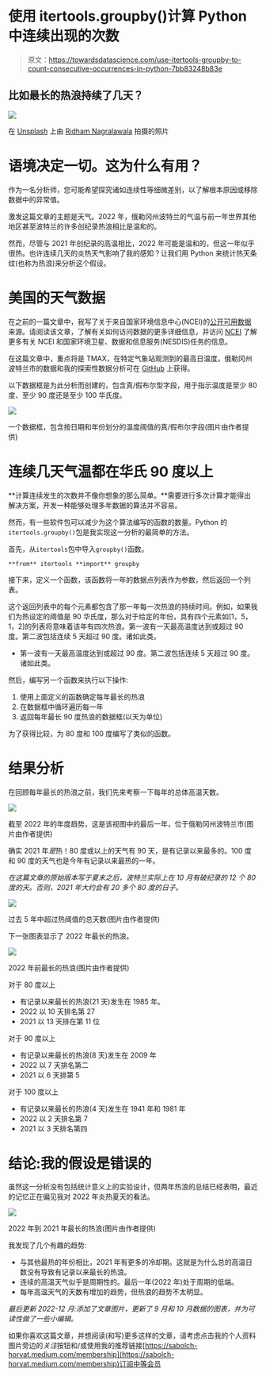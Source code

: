 # 使用 itertools.groupby()计算 Python 中连续出现的次数

> 原文：<https://towardsdatascience.com/use-itertools-groupby-to-count-consecutive-occurrences-in-python-7bb83248b83e>

## 比如最长的热浪持续了几天？

![](img/99e9c40ac1efac3efbc08bc9df815063.png)

在 [Unsplash](https://unsplash.com?utm_source=medium&utm_medium=referral) 上由 [Ridham Nagralawala](https://unsplash.com/@ridham?utm_source=medium&utm_medium=referral) 拍摄的照片

# 语境决定一切。这为什么有用？

作为一名分析师，您可能希望探究诸如连续性等细微差别，以了解根本原因或移除数据中的异常值。

激发这篇文章的主题是天气。2022 年，俄勒冈州波特兰的气温与前一年世界其他地区甚至波特兰的许多创纪录热浪相比是温和的。

然而，尽管与 2021 年创纪录的高温相比，2022 年可能是温和的，但这一年似乎很热。也许连续几天的炎热天气影响了我的感知？让我们用 Python 来统计热天条纹(也称为热浪)来分析这个假设。

# 美国的天气数据

在之前的一篇文章中，我写了关于来自国家环境信息中心(NCEI)的[公开可用数据](https://www.noaa.gov/big-data-project-frequently-asked-questions)来源。请阅读该文章，了解有关如何访问数据的更多详细信息，并访问 [NCEI](https://www.ncei.noaa.gov/about) 了解更多有关 NCEI 和国家环境卫星、数据和信息服务(NESDIS)任务的信息。

</democratizing-historical-weather-data-with-r-cc3c76dde7c5>  

在这篇文章中，重点将是 TMAX，在特定气象站观测到的最高日温度。俄勒冈州波特兰市的数据和我的探索性数据分析可在 [GitHub](https://github.com/wpbSabi/weather/blob/main/consecutive%20days%20of%20heat.ipynb) 上获得。

以下数据框是为此分析而创建的，包含真/假布尔型字段，用于指示温度是至少 80 度、至少 90 度还是至少 100 华氏度。

![](img/678c6c9f6be71ed7ad99800a88b23808.png)

一个数据框，包含按日期和年份划分的温度阈值的真/假布尔字段(图片由作者提供)

# 连续几天气温都在华氏 90 度以上

**计算连续发生的次数并不像你想象的那么简单。**需要进行多次计算才能得出解决方案，开发一种能够处理多年数据的算法并不容易。

然而，有一些软件包可以减少为这个算法编写的函数的数量。Python 的`itertools.groupby()`包是我实现这一分析的最简单的方法。

首先，从`itertools`包中导入`groupby()`函数。

```
**from** itertools **import** groupby
```

接下来，定义一个函数，该函数将一年的数据点列表作为参数，然后返回一个列表。

这个返回列表中的每个元素都包含了那一年每一次热浪的持续时间。例如，如果我们为热设定的阈值是 90 华氏度，那么对于给定的年份，具有四个元素如[1，5，1，2]的列表将意味着该年有四次热浪。第一波有一天最高温度达到或超过 90 度。第二波包括连续 5 天超过 90 度。诸如此类。

*   第一波有一天最高温度达到或超过 90 度。第二波包括连续 5 天超过 90 度。诸如此类。

然后，编写另一个函数来执行以下操作:

1.  使用上面定义的函数确定每年最长的热浪
2.  在数据框中循环遍历每一年
3.  返回每年最长 90 度热浪的数据框(以天为单位)

为了获得比较，为 80 度和 100 度编写了类似的函数。

# 结果分析

在回顾每年最长的热浪之前，我们先来考察一下每年的总体高温天数。

![](img/62f973e59df35e0df88cd5ae19235b6f.png)

截至 2022 年的年度趋势，这是该视图中的最后一年，位于俄勒冈州波特兰市(图片由作者提供)

确实 2021 年*是*热！80 度或以上的天气有 90 天，是有记录以来最多的。100 度和 90 度的天气也是今年有记录以来最热的一年。

*在这篇文章的原始版本写于夏末之后，波特兰实际上在 10 月有破纪录的 12 个 80 度的天。否则，2021 年大约会有 20 多个 80 度的日子。*

![](img/b21774497bb4722795b039cec21b1627.png)

过去 5 年中超过热阈值的总天数(图片由作者提供)

下一张图表显示了 2022 年最长的热浪。

![](img/da280461fe862e2ee7cd63bc75c6c050.png)

2022 年前最长的热浪(图片由作者提供)

对于 80 度以上

*   有记录以来最长的热浪(21 天)发生在 1985 年。
*   2022 以 10 天排名第 27
*   2021 以 13 天排在第 11 位

对于 90 度以上

*   有记录以来最长的热浪(8 天)发生在 2009 年
*   2022 以 7 天排名第二
*   2021 以 6 天排第 5

对于 100 度以上

*   有记录以来最长的热浪(4 天)发生在 1941 年和 1981 年
*   2022 以 2 天排名第 7
*   2021 以 3 天排名第四

# 结论:我的假设是错误的

虽然这一分析没有包括统计意义上的实验设计，但两年热浪的总结已经表明，最近的记忆正在偏见我对 2022 年炎热夏天的看法。

![](img/7ae4a7cf57a19809d5aca31e83ed13e9.png)

2022 年到 2021 年最长的热浪(图片由作者提供)

我发现了几个有趣的趋势:

*   与其他最热的年份相比，2021 年有更多的冷却期。这就是为什么总的高温日数没有导致有记录以来最长的热浪。
*   连续的高温天气似乎是周期性的。最后一年(2022 年)处于周期的低端。
*   每年高温天气的天数有增加的趋势，但热浪的趋势不太明显。

*最后更新 2022-12 月:添加了文章图片，更新了 9 月和 10 月数据的图表，并为可读性做了一些小编辑。*

如果你喜欢这篇文章，并想阅读(和写)更多这样的文章，请考虑点击我的个人资料图片旁边的*关注*按钮和/或使用我的推荐链接[https://sabolch-horvat.medium.com/membership](https://sabolch-horvat.medium.com/membership)订阅中等会员